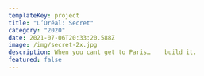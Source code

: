 ```yaml
---
templateKey: project
title: "L’Oréal: Secret"
category: "2020"
date: 2021-07-06T20:33:20.588Z
image: /img/secret-2x.jpg
description: When you cant get to Paris…    build it.
featured: false
---
```

